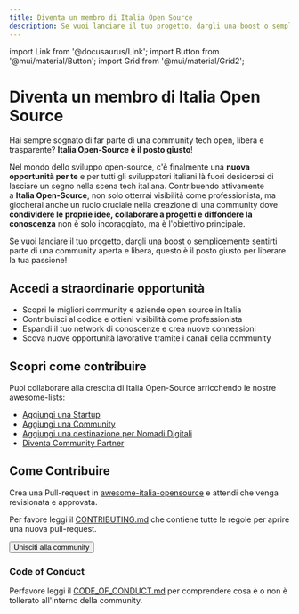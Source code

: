 ```yaml
---
title: Diventa un membro di Italia Open Source
description: Se vuoi lanciare il tuo progetto, dargli una boost o semplicemente sentirti parte di una community aperta e libera, questo è il posto giusto per liberare la tua passione!
---
```


import Link from '@docusaurus/Link';
import Button from '@mui/material/Button';
import Grid from '@mui/material/Grid2';

# Diventa un membro di Italia Open Source

Hai sempre sognato di far parte di una community tech open, libera e trasparente? **Italia Open-Source è il posto giusto**!

Nel mondo dello sviluppo open-source, c'è finalmente una **nuova opportunità per te** e per tutti gli sviluppatori italiani là fuori desiderosi di lasciare un segno nella scena tech italiana. Contribuendo attivamente a **Italia Open-Source**, non solo otterrai visibilità come professionista, ma giocherai anche un ruolo cruciale nella creazione di una community dove **condividere le proprie idee, collaborare a progetti e diffondere la conoscenza** non è solo incoraggiato, ma è l'obiettivo principale.

Se vuoi lanciare il tuo progetto, dargli una boost o semplicemente sentirti parte di una community aperta e libera, questo è il posto giusto per liberare la tua passione!

## Accedi a straordinarie opportunità

- Scopri le migliori community e aziende open source in Italia
- Contribuisci al codice e ottieni visibilità come professionista
- Espandi il tuo network di conoscenze e crea nuove connessioni
- Scova nuove opportunità lavorative tramite i canali della community

## Scopri come contribuire

Puoi collaborare alla crescita di Italia Open-Source arricchendo le nostre awesome-lists:

- [Aggiungi una Startup](/contributors/startups)
- [Aggiungi una Community](/contributors/communities)
- [Aggiungi una destinazione per Nomadi Digitali](/contributors/digital-nomads)
- [Diventa Community Partner](/partners/how-to-became-partners)

## Come Contribuire

Crea una Pull-request in [awesome-italia-opensource](https://github.com/italia-opensource/awesome-italia-opensource) e attendi che venga revisionata e approvata.

Per favore leggi il [CONTRIBUTING.md](https://github.com/italia-opensource/awesome-italia-opensource/blob/main/CONTRIBUTING.md) che contiene tutte le regole per aprire una nuova pull-request.

<Grid container marginBottom={2}>
    <Grid size={{ xs: 12, sm: 4 }} >
        <Link href="/join-to-our-community">
            <Button variant="contained" fullWidth={true}>
            <span>Unisciti alla community</span>
            </Button>
        </Link>
    </Grid>
</Grid>

### Code of Conduct

Perfavore leggi il [CODE_OF_CONDUCT.md](https://github.com/italia-opensource/awesome-italia-opensource/blob/main/CODE_OF_CONDUCT.md) per comprendere cosa è o non è tollerato all'interno della community.